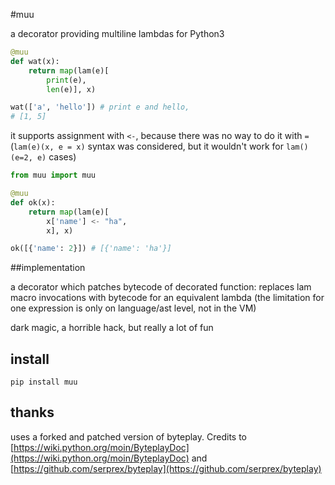 #muu

a decorator providing multiline lambdas for Python3

```python
@muu
def wat(x):
	return map(lam(e)[
		print(e),
		len(e)], x)

wat(['a', 'hello']) # print e and hello, 
# [1, 5]
```

it supports assignment with `<-`, because there was no way to do it with `=`
(`lam(e)(x, e = x)` syntax was considered, but it wouldn't work for `lam()(e=2, e)` cases)


```python
from muu import muu

@muu
def ok(x):
	return map(lam(e)[
		x['name'] <- "ha",
		x], x)

ok([{'name': 2}]) # [{'name': 'ha'}]
```

##implementation

a decorator which patches bytecode of decorated function: replaces lam macro invocations with
bytecode for an equivalent lambda (the limitation for one expression is only on language/ast level, not in the VM)

dark magic, a horrible hack, but really a lot of fun

## install

```
pip install muu
```

## thanks

uses a forked and patched version of byteplay. Credits to [https://wiki.python.org/moin/ByteplayDoc](https://wiki.python.org/moin/ByteplayDoc) and [https://github.com/serprex/byteplay](https://github.com/serprex/byteplay)
